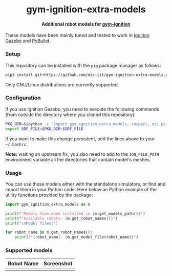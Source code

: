 <p align="center">
<h1 align="center">gym-ignition-extra-models</h1>
</p>

<p align="center">
<h4 align="center">Additional robot models for <a href="https://github.com/robotology/gym-ignition">gym-ignition</a></h4>
</p>

These models have been mainly tuned and tested to work in [Ignition Gazebo](ignitionrobotics.org/) and [PyBullet](https://pybullet.org/wordpress/).

### Setup

This repository can be installed with the `pip` package manager as follows:

```bash
pip3 install git+https://github.com/dic-iit/gym-ignition-extra-models.git
```

Only GNU/Linux distributions are currently supported.

### Configuration

If you use Ignition Gazebo, you need to execute the following commands (from outside the directory where you cloned this repository):

```sh
PKG_DIR=$(python -c "import gym_ignition_extra_models, inspect, os; print(os.path.dirname(inspect.getfile(gym_ignition_extra_models)))")
export SDF_FILE=$PKG_DIR:$SDF_FILE
```

If you want to make this change persistent, add the lines above to your `~/.bashrc`.

**Note:** waiting an upstream fix, you also need to add to the `IGN_FILE_PATH` environment variable all the directories that contain model's meshes.

### Usage

You can use these models either with the standalone simulators, or find and import them in your Python code. Here below an Python example of the utility functions provided by the package:

```python
import gym_ignition_extra_models as m

print(f"Models have been installed in {m.get_models_path()}")
print(f"Available robots: {m.get_robot_names()}")
print("\nModel files:")

for robot_name in m.get_robot_names():
    print(f"{robot_name}: {m.get_model_file(robot_name)}")
```

### Supported models

| Robot Name | Screenshot |
| ---------- | ---------- |
|            |            |

